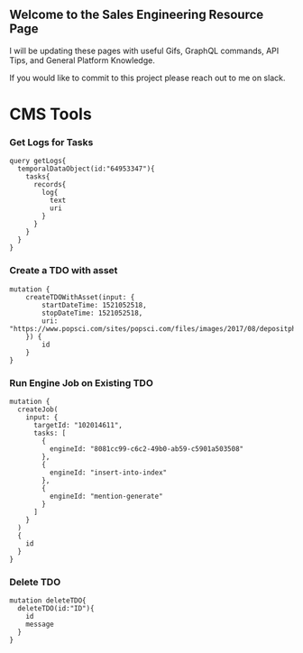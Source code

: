 ## Welcome to the Sales Engineering Resource Page
I will be updating these pages with useful Gifs, GraphQL commands, API Tips, and General Platform Knowledge. 

If you would like to commit to this project please reach out to me on slack. 


# CMS Tools

### Get Logs for Tasks
```
query getLogs{
  temporalDataObject(id:"64953347"){
    tasks{
      records{
        log{
          text
          uri
        }
      }
    }
  }
}
```


### Create a TDO with asset
```
mutation {
    createTDOWithAsset(input: {
        startDateTime: 1521052518,
        stopDateTime: 1521052518,
        uri: "https://www.popsci.com/sites/popsci.com/files/images/2017/08/depositphotos_3979974_original.jpg"
    }) {
        id
    }
}

```
### Run Engine Job on Existing TDO
```
mutation {
  createJob(
    input: {
      targetId: "102014611", 
      tasks: [
        {
          engineId: "8081cc99-c6c2-49b0-ab59-c5901a503508"
        }, 
        {
          engineId: "insert-into-index"
        }, 
        {
          engineId: "mention-generate"
        }
      ]
    }
  ) 
  {
    id
  }
}
```

### Delete TDO
```
mutation deleteTDO{
  deleteTDO(id:"ID"){
    id
    message
  }
}
  ```

